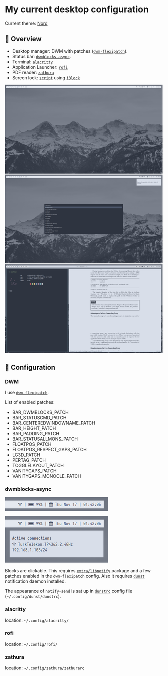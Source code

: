 # My current desktop configuration

Current theme: [Nord](https://www.nordtheme.com/)

## :ice_cube: Overview

- Desktop manager: DWM with patches ([`dwm-flexipatch`](https://github.com/bakkeby/dwm-flexipatch)).
- Status bar: [`dwmblocks-async`](https://github.com/UtkarshVerma/dwmblocks-async).
- Terminal: [`alacritty`](https://github.com/alacritty/alacritty)
- Application Launcher: [`rofi`](https://github.com/davatorium/rofi)
- PDF reader: [`zathura`](https://github.com/pwmt/zathura)
- Screen lock: [`script`](i3lock_run.sh) using [`i3lock`](https://github.com/i3/i3lock)

![](screenshots/overview-1.png)
![](screenshots/overview-rofi.png)
![](screenshots/zathura-and-alacritty.png)

## :rice_ball: Configuration

### DWM

I use [`dwm-flexipatch`](https://github.com/bakkeby/dwm-flexipatch).

List of enabled patches:

* BAR_DWMBLOCKS_PATCH
* BAR_STATUSCMD_PATCH
* BAR_CENTEREDWINDOWNAME_PATCH
* BAR_HEIGHT_PATCH
* BAR_PADDING_PATCH
* BAR_STATUSALLMONS_PATCH
* FLOATPOS_PATCH
* FLOATPOS_RESPECT_GAPS_PATCH
* LG3D_PATCH
* PERTAG_PATCH
* TOGGLELAYOUT_PATCH
* VANITYGAPS_PATCH
* VANITYGAPS_MONOCLE_PATCH

### dwmblocks-async

![](screenshots/dwmblocks.png)

![](screenshots/dwmblocks_clicked.png)

Blocks are clickable. This requires [`extra/libnotify`](https://man.archlinux.org/man/notify-send.1.en) package and a few patches enabled in the `dwm-flexipatch` config. Also it requires [`dunst`](https://github.com/dunst-project/dunst) notification daemon installed.

The appearance of `notify-send` is sat up in [`dunstrc`](dunst/dunstrc) config file (`~/.config/dunst/dunstrc`).

### alacritty

location: `~/.config/alacritty/`

### rofi

location: `~/.config/rofi/`

### zathura

location: `~/.config/zathura/zathurarc`
